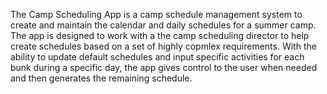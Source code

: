The Camp Scheduling App is a camp schedule management system to create and maintain the calendar and daily schedules for a summer camp. The app is designed to work with a the camp scheduling director to help create schedules based on a set of highly copmlex requirements. With the ability to update default schedules and input specific activities for each bunk during a specific day, the app gives control to the user when needed and then generates the remaining schedule.
